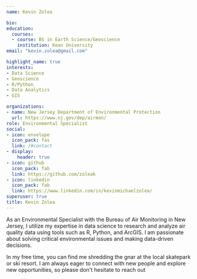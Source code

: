 ```yaml
---
name: Kevin Zolea

bio: 
education:
  courses:
  - course: BS in Earth Science/Geoscience 
    institution: Kean University
email: "kevin.zolea@gmail.com"

highlight_name: true
interests:
- Data Science
- Geoscience
- R/Python
- Data Analytics
- GIS

organizations:
- name: New Jersey Department of Environmental Protection
  url: https://www.nj.gov/dep/airmon/
role: Environmental Specialist
social:
- icon: envelope
  icon_pack: fas
  link: /#contact
- display:
    header: true
- icon: github
  icon_pack: fab
  link: https://github.com/zoleak
- icon: linkedin
  icon_pack: fab
  link: https://www.linkedin.com/in/kevinmichaelzolea/
superuser: true
title: Kevin Zolea
---
```


As an Environmental Specialist with the Bureau of Air Monitoring in New Jersey, I utilize my expertise in data science to research and analyze air quality data using tools such as R, Python, and ArcGIS. I am passionate about solving critical environmental issues and making data-driven decisions.

In my free time, you can find me shredding the gnar at the local skatepark or ski resort. I am always eager to connect with new people and explore new opportunities, so please don't hesitate to reach out

<!-- {{< icon name="download" pack="fas" >}} Download my {{< staticref "uploads/resume.pdf" "newtab" >}}resumé{{< /staticref >}}.-->
